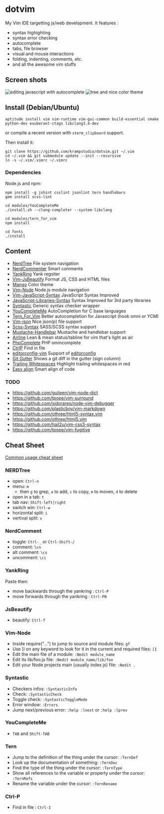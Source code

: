 dotvim
======

My Vim IDE targetting js/web development. It features :

 - syntax highighting
 - syntax error checking
 - autocomplete
 - tabs, file browser
 - visual and mouse interactions
 - folding, indenting, comments, etc.
 - and all the awesome vim stuffs

## Screen shots

![editing javascript with autocomplete](https://raw.githubusercontent.com/krampstudio/dotvim/screenshots/img/vim-js-tern.png "Editing javascript with autocomplete")
![tree and nice color theme](https://raw.githubusercontent.com/krampstudio/dotvim/screenshots/img/vim-tree.png "Tree and nice color theme")

## Install (Debian/Ubuntu)

	aptitude install vim vim-runtime vim-gui-common build-essential cmake python-dev exuberant-ctags libclang3.4-dev

or compile a recent version with `xterm_clipboard` support.

Then install it:

	git clone https://github.com/krampstudio/dotvim.git ~/.vim
    cd ~/.vim && git submodule update --init --recursive
    ln -s ~/.vim/.vimrc ~/.vimrc



### Dependencies

Node.js and npm:

    npm install -g jshint csslint jsonlint tern handlebars
    gem install scss-lint

    cd modules/YouCompleteMe
    ./install.sh --clang-completer --system-libclang

    cd modules/tern_for_vim
    npm install

    cd fonts
    ./install


## Content

- [NerdTree](https://github.com/scrooloose/nerdtree) File system navigation
- [NerdCommenter](https://github.com/scrooloose/nerdcommenter) Smart comments
- [YankRing](https://github.com/vim-scripts/YankRing.vim) Yank regsiter
- [Vim-JsBeautify](https://github.com/maksimr/vim-jsbeautify) Format JS, CSS and HTML files
- [Mango](https://github.com/goatslacker/mango.vim) Color theme
- [Vim-Node](https://github.com/moll/vim-node) Node.js module navigation
- [Vim-JavaScript-Syntax](https://github.com/jelera/vim-javascript-syntax.git) JavaScript Syntax Improved
- [JavaScript-Libraries-Syntax](https://github.com/othree/javascript-libraries-syntax.vim) Syntax Improved for 3rd party libraries
- [Syntastic](https://github.com/scrooloose/syntastic) Generic syntax checker wrapper
- [YouCompleteMe](https://github.com/Valloric/YouCompleteMe) AutoCompletion for C base languages
- [Tern_For_Vim](https://github.com/marijnh/tern_for_vim) Better autocompletion for Javascript (hook omni or YCM)
- [Vim-json](https://github.com/elzr/vim-json) Nice json(p) file support
- [Scss-Syntax](https://github.com/cakebaker/scss-syntax.vim) SASS/SCSS syntax support
- [Mustache-Handlebar](https://github.com/mustache/vim-mustache-handlebars) Mustache and handlebar support
- [Airline](https://github.com/bling/vim-airline.git) Lean & mean status/tabline for vim that's light as air
- [PhpComplete](https://github.com/shawncplus/phpcomplete.vim) PHP omincomplete
- [CtrlP](https://github.com/kien/ctrlp.vim) Find in file
- [editorconfig-vim](https://github.com/editorconfig/editorconfig-vim) Support of [editorconfig](http://editorconfig.org/)
- [Git Gutter](https://github.com/airblade/vim-gitgutter) Shows a git diff in the gutter (sign column)
- [Trailing Whitespaces](https://github.com/bronson/vim-trailing-whitespace) Highlight trailing whitespaces in red
- [Easy align](https://github.com/junegunn/vim-easy-align) Smart align of code


### TODO

- https://github.com/guileen/vim-node-dict
- https://github.com/tpope/vim-surround
- https://github.com/sidorares/node-vim-debugger
- https://github.com/plasticboy/vim-markdown
- https://github.com/othree/html5-syntax.vim
- https://github.com/othree/html5.vim
- https://github.com/hail2u/vim-css3-syntax
- https://github.com/tpope/vim-fugitive

## Cheat Sheet


[Common usage cheat sheet](http://fprintf.net/vimCheatSheet.html)

### NERDTree

- open: `Ctrl-n`
- menu: `m`
  - then `g` to grep, `a` to add, `c` to copy, `m` to moven, `d` to delete
- open in a tab: `t`
- tab nav: `Shift-left|right`
- switch  win: `Ctrl-w`
- horizontal split: `i`
- vertival split: `v`

### NerdComment

- toggle: `Ctrl-_` or `Ctrl-Shift-/`
- comment: ̀`\cn`
- alt comment: `\cs`
- uncomment: `\ci`

### YankRing

Paste then:
- move backwards through the yankring : `Ctrl-P`
- move forwards through the yankring : `Ctrl-PN`

### JsBeautify

- beautify: `Ctrl-f`

### Vim-Node

- Inside require("...") to jump to source and module files: `gf`
- Use [I on any keyword to look for it in the current and required files: `[I`
- Edit the main file of a module: `:Nedit module_name`
- Edit its lib/foo.js file: `:Nedit module_name/lib/foo`
- Edit your Node projects main (usually index.js) file: `:Nedit .`

### Syntastic

- Checkers infos: `:SyntasticInfo`
- Check:  `:SyntasticCheck`
- Toggle check: `:SyntasticToggleMode`
- Error window: `:Errors`
- Jump next/previous error: `:help :lnext` or `:help :lprev`

### YouCompleteMe

- `TAB` and `Shift-TAB`

### Tern

- Jump to the definition of the thing under the cursor: `:TernDef`
- Look up the documentation of something: `:TernDoc`
- Find the type of the thing under the cursor: `:TernType`
- Show all references to the variable or property under the cursor: `:TernRefs`
- Rename the variable under the cursor: `:TernRename`

### Ctrl-P

- Find in file : `Ctrl-I`

<!--
Visual
Visual line : V
Visual block : Ctrl-V
Visual multi : Shift-V
All: ggVG

s&r
%s/OLD/NEW/g

Moov
word/token left : b
word/token  right: w

Clipboard
copy line : "+yy
paste : "+p


base
effacer sour cursuer: x
effacer mot dw
effacer vers fin d$
-->

